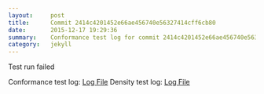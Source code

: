 ```yaml
---
layout:     post
title:      Commit 2414c4201452e66ae456740e56327414cff6cb80
date:       2015-12-17 19:29:36
summary:    Conformance test log for commit 2414c4201452e66ae456740e56327414cff6cb80.
category:   jekyll
---
```


Test run failed

Conformance test log: [Log File](http://s3-us-west-2.amazonaws.com/kraken-e2e-logs/conformance/kraken_2414c4201452e66ae456740e56327414cff6cb80_conformance.log)
Density test log: [Log File](http://s3-us-west-2.amazonaws.com/kraken-e2e-logs/conformance/kraken_2414c4201452e66ae456740e56327414cff6cb80_density.log)
